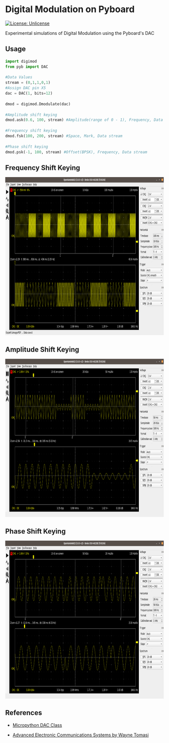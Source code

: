 # Digital Modulation on Pyboard 
[![License: Unlicense](https://img.shields.io/badge/license-Unlicense-blue.svg)](http://unlicense.org/)

Experimental simulations of Digital Modulation using the Pyboard's DAC

## Usage
```python
import digimod
from pyb import DAC

#Data Values
stream = (0,1,1,0,1)
#Assign DAC pin X5
dac = DAC(1, bits=12) 

dmod = digimod.Dmodulate(dac)

#Amplitude shift keying
dmod.ask(0.6, 100, stream) #Amplitude(range of 0 - 1), Frequency, Data stream

#Frequency shift keying
dmod.fsk(100, 200, stream) #Space, Mark, Data stream   

#Phase shift keying
dmod.psk(-1, 100, stream) #Offset(BPSK), Frequency, Data stream
```

## Frequency Shift Keying

<p align="center">
  <img width="900" height="500" src="https://raw.githubusercontent.com/dnzltajo/DM-Lab-Micropython/master/images/Screenshot%20from%202020-05-15%2017-52-03.png">
</p> 

## Amplitude Shift Keying

<p align="center">
  <img width="900" height="500" src="https://raw.githubusercontent.com/dnzltajo/DM-Lab-Micropython/master/images/Screenshot%20from%202020-05-17%2010-46-21.png">
</p> 

## Phase Shift Keying

<p align="center">
  <img width="900" height="500" src="https://raw.githubusercontent.com/dnzltajo/DM-Lab-Micropython/master/images/Screenshot%20from%202020-05-17%2010-54-58.png">
</p> 

## References

* [Micropython DAC Class](http://docs.micropython.org/en/v1.9.3/pyboard/library/pyb.DAC.html)

* [Advanced Electronic Communications Systems by Wayne Tomasi](https://gradeup-question-images.grdp.co/liveData/f/2017/12/Advanced_Electronic_Communications_Systems_0130453501.pdf-86.pdf)


